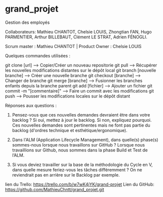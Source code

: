 # grand_projet
Gestion des employés

Collaborateurs: Mathieu CHANTOT, Chelsie LOUIS, Zhongtian FAN, Hugo PARMENTIER, Arthur BILLEBAUT, Clément LE STRAT, Adrien FÉNOGLI.

Scrum master : Mathieu CHANTOT | 
Product Owner : Chelsie LOUIS


Quelques commandes utilisées :

git clone [url] --> Copier/Créer un nouveau repositorie
git pull --> Récupérer les nouvelles modifications distantes sur le dépôt local
git branch [nouvelle branche] --> Créer une nouvelle branche
git checkout [branche] --> Changer de branche
git merge [branche] --> Fusionner les branches enfants depuis la branche parent
git add [fichier] --> Ajouter un fichier
git commit -m "[commentaire]" --> Faire un commit avec les modifications
git push --> Pousser les modifications locales sur le dépôt distant

 
Réponses aux questions :


1)	Pensez-vous que ces nouvelles demandes devraient être dans votre backlog ? Si oui, mettez à jour le backlog. Si non, expliquez pourquoi.
Ces nouvelles demandes sont pertinentes mais ne font pas partie du backlog (d'ordres technique et esthétique/ergonomique).


2)	Dans l'ALM (Application Lifecycle Management), dans quelle(s) phase(s) sommes-nous lorsque nous travaillons sur GitHub ?
Lorsque nous travaillions sur Github, nous sommes dans la phase Build et Test de l’ALM.


3)	Si vous deviez travailler sur la base de la méthodologie du Cycle en V, dans quelle mesure feriez-vous les tâches différemment ?
On ne reviendrait pas en arrière sur le Backlog par exemple.

lien du Trello: https://trello.com/b/w7wK4jYK/grand-projet
Lien du GitHub: https://github.com/MathieuChntt/grand_projet.git



